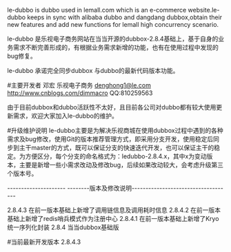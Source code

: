 le-dubbo is dubbo used in lemall.com which is an e-commerce website.le-dubbo keeps in sync with alibaba dubbo and dangdang dubbox,obtain their new features and add new functions for lemall high concurrency scenario.

le-dubbo 是乐视电子商务网站在当当开源的dubbox-2.8.4基础上，基于自身的业务需求不断完善形成的，有根据业务需求新增的功能，也有在使用过程中发现的bug修复。

le-dubbo 承诺完全同步dubbox 与dubbo的最新代码版本功能。

#主要开发者
邓宏 乐视电子商务 denghong1@le.com http://www.cnblogs.com/dimmacro QQ:810259563

由于目前dubbox和dubbo活跃性不太好，且目前各公司对dubbo都有较大使用更新需求，欢迎大家加入le-dubbo的维护。

#升级维护说明
le-dubbo主要是为解决乐视商城在使用dubbox过程中遇到的各种需求及bug修改，使用Git的版本推荐管理方式，即采用分支开发，使用稳定后同步到主干master的方式，既可以保证分支的快速迭代开发，也可以保证主干的稳定。为方便区分，每个分支的命名格式为：ledubbo-2.8.4.x，其中x为变动版本，主要是新增一些小需求改动及修改bug，后续如果改动较大，会考虑升级第三个版本号。

---------------------  --------版本及修改说明------------------------------------

2.8.4.3	在前一版本基础上新增了调用链信息及调用耗时信息
2.8.4.2	在前一版本基础上新增了redis哨兵模式作为注册中心
2.8.4.1	在前一版本基础上新增了Kryo统一序列化封装
2.8.4	当当dubbox基础版

#当前最新开发版本
2.8.4.3
